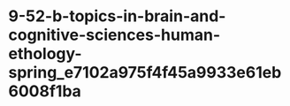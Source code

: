 # 9-52-b-topics-in-brain-and-cognitive-sciences-human-ethology-spring_e7102a975f4f45a9933e61eb6008f1ba